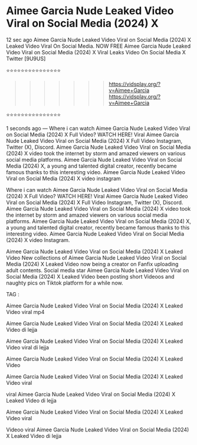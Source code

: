 ﻿# Aimee Garcia Nude Leaked Video Viral on Social Media (2024) X



12 sec ago Aimee Garcia Nude Leaked Video Viral on Social Media (2024) X Leaked Video Viral On Social Media. NOW FREE Aimee Garcia Nude Leaked Video Viral on Social Media (2024) X Viral Leaks Video On Social Media X Twitter [9U9US]

⭐⭐⭐⭐⭐⭐⭐⭐⭐⭐⭐⭐⭐⭐⭐

>>>>>>> https://vidsplay.org/?v=Aimee+Garcia
>>>>>>> https://vidsplay.org/?v=Aimee+Garcia

⭐⭐⭐⭐⭐⭐⭐⭐⭐⭐⭐⭐⭐⭐⭐



1 seconds ago — Where i can watch Aimee Garcia Nude Leaked Video Viral on Social Media (2024) X Full Video? WATCH HERE! Viral Aimee Garcia Nude Leaked Video Viral on Social Media (2024) X Full Video Instagram, Twitter (X), Discord. Aimee Garcia Nude Leaked Video Viral on Social Media (2024) X video took the internet by storm and amazed viewers on various social media platforms. Aimee Garcia Nude Leaked Video Viral on Social Media (2024) X, a young and talented digital creator, recently became famous thanks to this interesting video. Aimee Garcia Nude Leaked Video Viral on Social Media (2024) X video instagram

Where i can watch Aimee Garcia Nude Leaked Video Viral on Social Media (2024) X Full Video? WATCH HERE! Viral Aimee Garcia Nude Leaked Video Viral on Social Media (2024) X Full Video Instagram, Twitter (X), Discord. Aimee Garcia Nude Leaked Video Viral on Social Media (2024) X video took the internet by storm and amazed viewers on various social media platforms. Aimee Garcia Nude Leaked Video Viral on Social Media (2024) X, a young and talented digital creator, recently became famous thanks to this interesting video. Aimee Garcia Nude Leaked Video Viral on Social Media (2024) X video Instagram.

Aimee Garcia Nude Leaked Video Viral on Social Media (2024) X Leaked Video New collections of Aimee Garcia Nude Leaked Video Viral on Social Media (2024) X Leaked Video now being a creator on Fanfix uploading adult contents. Social media star Aimee Garcia Nude Leaked Video Viral on Social Media (2024) X Leaked Video been posting short Videoos and naughty pics on Tiktok platform for a while now.

TAG :

 

Aimee Garcia Nude Leaked Video Viral on Social Media (2024) X Leaked Video viral mp4

 

Aimee Garcia Nude Leaked Video Viral on Social Media (2024) X Leaked Video di lejja

 

Aimee Garcia Nude Leaked Video Viral on Social Media (2024) X Leaked Video viral di lejja

 

Aimee Garcia Nude Leaked Video Viral on Social Media (2024) X Leaked Video

 

Aimee Garcia Nude Leaked Video Viral on Social Media (2024) X Leaked Video viral

 

viral Aimee Garcia Nude Leaked Video Viral on Social Media (2024) X Leaked Video di lejja

 

Aimee Garcia Nude Leaked Video Viral on Social Media (2024) X Leaked Video viral

 

Videoo viral Aimee Garcia Nude Leaked Video Viral on Social Media (2024) X Leaked Video di lejja